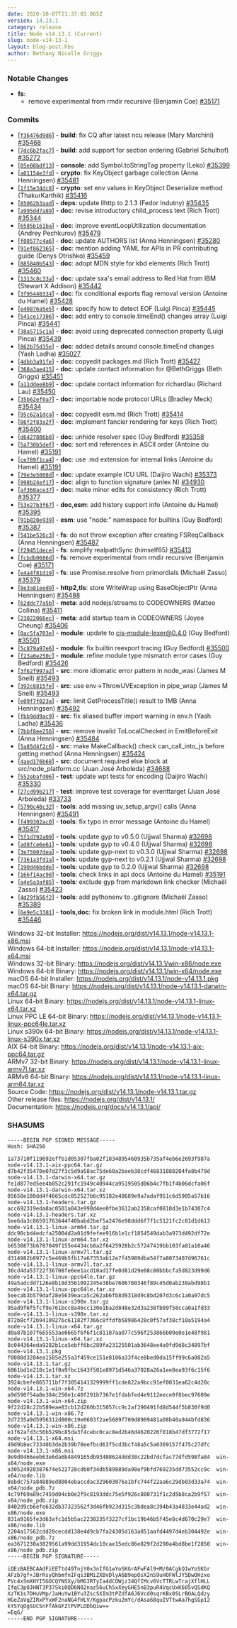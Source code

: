 ```yaml
---
date: 2020-10-07T21:37:03.065Z
version: 14.13.1
category: release
title: Node v14.13.1 (Current)
slug: node-v14-13-1
layout: blog-post.hbs
author: Bethany Nicolle Griggs
---
```


### Notable Changes

* **fs**:
  * remove experimental from rmdir recursive (Benjamin Coe) [#35171](https://github.com/nodejs/node/pull/35171)

### Commits

* [[`f36476d9d6`](https://github.com/nodejs/node/commit/f36476d9d6)] - **build**: fix CQ after latest ncu release (Mary Marchini) [#35468](https://github.com/nodejs/node/pull/35468)
* [[`7dc6b2fac7`](https://github.com/nodejs/node/commit/7dc6b2fac7)] - **build**: add support for section ordering (Gabriel Schulhof) [#35272](https://github.com/nodejs/node/pull/35272)
* [[`05e08bdf13`](https://github.com/nodejs/node/commit/05e08bdf13)] - **console**: add Symbol.toStringTag property (Leko) [#35399](https://github.com/nodejs/node/pull/35399)
* [[`a01154e3fd`](https://github.com/nodejs/node/commit/a01154e3fd)] - **crypto**: fix KeyObject garbage collection (Anna Henningsen) [#35481](https://github.com/nodejs/node/pull/35481)
* [[`1f15e34dc8`](https://github.com/nodejs/node/commit/1f15e34dc8)] - **crypto**: set env values in KeyObject Deserialize method (ThakurKarthik) [#35416](https://github.com/nodejs/node/pull/35416)
* [[`85062b3aad`](https://github.com/nodejs/node/commit/85062b3aad)] - **deps**: update llhttp to 2.1.3 (Fedor Indutny) [#35435](https://github.com/nodejs/node/pull/35435)
* [[`a995dd7a89`](https://github.com/nodejs/node/commit/a995dd7a89)] - **doc**: revise introductory child\_process text (Rich Trott) [#35344](https://github.com/nodejs/node/pull/35344)
* [[`6585b161ba`](https://github.com/nodejs/node/commit/6585b161ba)] - **doc**: improve eventLoopUtilization documentation (Andrey Pechkurov) [#35479](https://github.com/nodejs/node/pull/35479)
* [[`f08577c4a6`](https://github.com/nodejs/node/commit/f08577c4a6)] - **doc**: update AUTHORS list (Anna Henningsen) [#35280](https://github.com/nodejs/node/pull/35280)
* [[`91ef862365`](https://github.com/nodejs/node/commit/91ef862365)] - **doc**: mention adding YAML for APIs in PR contributing guide (Denys Otrishko) [#35459](https://github.com/nodejs/node/pull/35459)
* [[`885840b543`](https://github.com/nodejs/node/commit/885840b543)] - **doc**: adopt MDN style for kbd elements (Rich Trott) [#35460](https://github.com/nodejs/node/pull/35460)
* [[`1313c8c33a`](https://github.com/nodejs/node/commit/1313c8c33a)] - **doc**: update sxa's email address to Red Hat from IBM (Stewart X Addison) [#35442](https://github.com/nodejs/node/pull/35442)
* [[`3f95440334`](https://github.com/nodejs/node/commit/3f95440334)] - **doc**: fix conditional exports flag removal version (Antoine du Hamel) [#35428](https://github.com/nodejs/node/pull/35428)
* [[`e40876a5e5`](https://github.com/nodejs/node/commit/e40876a5e5)] - **doc**: specify how to detect EOF (Luigi Pinca) [#35445](https://github.com/nodejs/node/pull/35445)
* [[`541ce17386`](https://github.com/nodejs/node/commit/541ce17386)] - **doc**: add entry to console.timeEnd() changes array (Luigi Pinca) [#35441](https://github.com/nodejs/node/pull/35441)
* [[`38a5715c1a`](https://github.com/nodejs/node/commit/38a5715c1a)] - **doc**: avoid using deprecated connection property (Luigi Pinca) [#35439](https://github.com/nodejs/node/pull/35439)
* [[`862b75d35e`](https://github.com/nodejs/node/commit/862b75d35e)] - **doc**: added details around console.timeEnd changes (Yash Ladha) [#35027](https://github.com/nodejs/node/pull/35027)
* [[`4dbb3a91fe`](https://github.com/nodejs/node/commit/4dbb3a91fe)] - **doc**: copyedit packages.md (Rich Trott) [#35427](https://github.com/nodejs/node/pull/35427)
* [[`368a3ae415`](https://github.com/nodejs/node/commit/368a3ae415)] - **doc**: update contact information for @BethGriggs (Beth Griggs) [#35451](https://github.com/nodejs/node/pull/35451)
* [[`a11ddee8b9`](https://github.com/nodejs/node/commit/a11ddee8b9)] - **doc**: update contact information for richardlau (Richard Lau) [#35450](https://github.com/nodejs/node/pull/35450)
* [[`35b62ef0a7`](https://github.com/nodejs/node/commit/35b62ef0a7)] - **doc**: importable node protocol URLs (Bradley Meck) [#35434](https://github.com/nodejs/node/pull/35434)
* [[`95c62a1dca`](https://github.com/nodejs/node/commit/95c62a1dca)] - **doc**: copyedit esm.md (Rich Trott) [#35414](https://github.com/nodejs/node/pull/35414)
* [[`86f2f83a2f`](https://github.com/nodejs/node/commit/86f2f83a2f)] - **doc**: implement fancier rendering for keys (Rich Trott) [#35400](https://github.com/nodejs/node/pull/35400)
* [[`d6427886b8`](https://github.com/nodejs/node/commit/d6427886b8)] - **doc**: unhide resolver spec (Guy Bedford) [#35358](https://github.com/nodejs/node/pull/35358)
* [[`5a730b5def`](https://github.com/nodejs/node/commit/5a730b5def)] - **doc**: sort md references in ASCII order (Antoine du Hamel) [#35191](https://github.com/nodejs/node/pull/35191)
* [[`ce789f1ca4`](https://github.com/nodejs/node/commit/ce789f1ca4)] - **doc**: use .md extension for internal links (Antoine du Hamel) [#35191](https://github.com/nodejs/node/pull/35191)
* [[`79e3e5008d`](https://github.com/nodejs/node/commit/79e3e5008d)] - **doc**: update example ICU URL (Daijiro Wachi) [#35373](https://github.com/nodejs/node/pull/35373)
* [[`998b24ef17`](https://github.com/nodejs/node/commit/998b24ef17)] - **doc**: align to function signature (anlex N) [#34930](https://github.com/nodejs/node/pull/34930)
* [[`af360ace37`](https://github.com/nodejs/node/commit/af360ace37)] - **doc**: make minor edits for consistency (Rich Trott) [#35377](https://github.com/nodejs/node/pull/35377)
* [[`53e27b3f67`](https://github.com/nodejs/node/commit/53e27b3f67)] - **doc,esm**: add history support info (Antoine du Hamel) [#35395](https://github.com/nodejs/node/pull/35395)
* [[`91b820e939`](https://github.com/nodejs/node/commit/91b820e939)] - **esm**: use "node:" namespace for builtins (Guy Bedford) [#35387](https://github.com/nodejs/node/pull/35387)
* [[`541be526c3`](https://github.com/nodejs/node/commit/541be526c3)] - **fs**: do not throw exception after creating FSReqCallback (Anna Henningsen) [#35487](https://github.com/nodejs/node/pull/35487)
* [[`f29451dece`](https://github.com/nodejs/node/commit/f29451dece)] - **fs**: simplify realpathSync (himself65) [#35413](https://github.com/nodejs/node/pull/35413)
* [[`fcbdb0686d`](https://github.com/nodejs/node/commit/fcbdb0686d)] - **fs**: remove experimental from rmdir recursive (Benjamin Coe) [#35171](https://github.com/nodejs/node/pull/35171)
* [[`e4a4f81d19`](https://github.com/nodejs/node/commit/e4a4f81d19)] - **fs**: use Promise.resolve from primordials (Michaël Zasso) [#35379](https://github.com/nodejs/node/pull/35379)
* [[`8e3a81eed9`](https://github.com/nodejs/node/commit/8e3a81eed9)] - **http2,tls**: store WriteWrap using BaseObjectPtr (Anna Henningsen) [#35488](https://github.com/nodejs/node/pull/35488)
* [[`62ddc77a5b`](https://github.com/nodejs/node/commit/62ddc77a5b)] - **meta**: add nodejs/streams to CODEOWNERS (Matteo Collina) [#35411](https://github.com/nodejs/node/pull/35411)
* [[`23022066ec`](https://github.com/nodejs/node/commit/23022066ec)] - **meta**: add startup team in CODEOWNERS (Joyee Cheung) [#35406](https://github.com/nodejs/node/pull/35406)
* [[`0ac5fa703e`](https://github.com/nodejs/node/commit/0ac5fa703e)] - **module**: update to cjs-module-lexer@0.4.0 (Guy Bedford) [#35501](https://github.com/nodejs/node/pull/35501)
* [[`5c879a97e6`](https://github.com/nodejs/node/commit/5c879a97e6)] - **module**: fix builtin reexport tracing (Guy Bedford) [#35500](https://github.com/nodejs/node/pull/35500)
* [[`f23a0e250c`](https://github.com/nodejs/node/commit/f23a0e250c)] - **module**: refine module type mismatch error cases (Guy Bedford) [#35426](https://github.com/nodejs/node/pull/35426)
* [[`3f62f997a2`](https://github.com/nodejs/node/commit/3f62f997a2)] - **src**: more idiomatic error pattern in node\_wasi (James M Snell) [#35493](https://github.com/nodejs/node/pull/35493)
* [[`392c8815fe`](https://github.com/nodejs/node/commit/392c8815fe)] - **src**: use env-\>ThrowUVException in pipe\_wrap (James M Snell) [#35493](https://github.com/nodejs/node/pull/35493)
* [[`e09f7f023a`](https://github.com/nodejs/node/commit/e09f7f023a)] - **src**: limit GetProcessTitle() result to 1MB (Anna Henningsen) [#35492](https://github.com/nodejs/node/pull/35492)
* [[`fbb9dd9ac9`](https://github.com/nodejs/node/commit/fbb9dd9ac9)] - **src**: fix aliased buffer import warning in env.h (Yash Ladha) [#35436](https://github.com/nodejs/node/pull/35436)
* [[`7bbf8ee256`](https://github.com/nodejs/node/commit/7bbf8ee256)] - **src**: remove invalid ToLocalChecked in EmitBeforeExit (Anna Henningsen) [#35484](https://github.com/nodejs/node/pull/35484)
* [[`5a85d4f2c6`](https://github.com/nodejs/node/commit/5a85d4f2c6)] - **src**: make MakeCallback() check can\_call\_into\_js before getting method (Anna Henningsen) [#35424](https://github.com/nodejs/node/pull/35424)
* [[`4aed176b68`](https://github.com/nodejs/node/commit/4aed176b68)] - **src**: document required else block at src/node\_platform.cc (Juan José Arboleda) [#34688](https://github.com/nodejs/node/pull/34688)
* [[`552ebafd06`](https://github.com/nodejs/node/commit/552ebafd06)] - **test**: update wpt tests for encoding (Daijiro Wachi) [#35330](https://github.com/nodejs/node/pull/35330)
* [[`27cd99b217`](https://github.com/nodejs/node/commit/27cd99b217)] - **test**: improve test coverage for eventtarget (Juan José Arboleda) [#33733](https://github.com/nodejs/node/pull/33733)
* [[`5790c40c32`](https://github.com/nodejs/node/commit/5790c40c32)] - **tools**: add missing uv\_setup\_argv() calls (Anna Henningsen) [#35491](https://github.com/nodejs/node/pull/35491)
* [[`f499302ac0`](https://github.com/nodejs/node/commit/f499302ac0)] - **tools**: fix typo in error message (Antoine du Hamel) [#35417](https://github.com/nodejs/node/pull/35417)
* [[`5f1d792a09`](https://github.com/nodejs/node/commit/5f1d792a09)] - **tools**: update gyp to v0.5.0 (Ujjwal Sharma) [#32698](https://github.com/nodejs/node/pull/32698)
* [[`ad8fce6e61`](https://github.com/nodejs/node/commit/ad8fce6e61)] - **tools**: update gyp to v0.4.0 (Ujjwal Sharma) [#32698](https://github.com/nodejs/node/pull/32698)
* [[`3e75907dea`](https://github.com/nodejs/node/commit/3e75907dea)] - **tools**: update gyp-next to v0.3.0 (Ujjwal Sharma) [#32698](https://github.com/nodejs/node/pull/32698)
* [[`7361a3fd1a`](https://github.com/nodejs/node/commit/7361a3fd1a)] - **tools**: update gyp-next to v0.2.1 (Ujjwal Sharma) [#32698](https://github.com/nodejs/node/pull/32698)
* [[`190d46bdde`](https://github.com/nodejs/node/commit/190d46bdde)] - **tools**: update gyp to 0.2.0 (Ujjwal Sharma) [#32698](https://github.com/nodejs/node/pull/32698)
* [[`166f14ac98`](https://github.com/nodejs/node/commit/166f14ac98)] - **tools**: check links in api docs (Antoine du Hamel) [#35191](https://github.com/nodejs/node/pull/35191)
* [[`a4e5a3af85`](https://github.com/nodejs/node/commit/a4e5a3af85)] - **tools**: exclude gyp from markdown link checker (Michaël Zasso) [#35423](https://github.com/nodejs/node/pull/35423)
* [[`4d29fb56f2`](https://github.com/nodejs/node/commit/4d29fb56f2)] - **tools**: add pythonenv to .gitignore (Michaël Zasso) [#35389](https://github.com/nodejs/node/pull/35389)
* [[`6e9e5c3381`](https://github.com/nodejs/node/commit/6e9e5c3381)] - **tools,doc**: fix broken link in module.html (Rich Trott) [#35446](https://github.com/nodejs/node/pull/35446)

Windows 32-bit Installer: https://nodejs.org/dist/v14.13.1/node-v14.13.1-x86.msi<br>
Windows 64-bit Installer: https://nodejs.org/dist/v14.13.1/node-v14.13.1-x64.msi<br>
Windows 32-bit Binary: https://nodejs.org/dist/v14.13.1/win-x86/node.exe<br>
Windows 64-bit Binary: https://nodejs.org/dist/v14.13.1/win-x64/node.exe<br>
macOS 64-bit Installer: https://nodejs.org/dist/v14.13.1/node-v14.13.1.pkg<br>
macOS 64-bit Binary: https://nodejs.org/dist/v14.13.1/node-v14.13.1-darwin-x64.tar.gz<br>
Linux 64-bit Binary: https://nodejs.org/dist/v14.13.1/node-v14.13.1-linux-x64.tar.xz<br>
Linux PPC LE 64-bit Binary: https://nodejs.org/dist/v14.13.1/node-v14.13.1-linux-ppc64le.tar.xz<br>
Linux s390x 64-bit Binary: https://nodejs.org/dist/v14.13.1/node-v14.13.1-linux-s390x.tar.xz<br>
AIX 64-bit Binary: https://nodejs.org/dist/v14.13.1/node-v14.13.1-aix-ppc64.tar.gz<br>
ARMv7 32-bit Binary: https://nodejs.org/dist/v14.13.1/node-v14.13.1-linux-armv7l.tar.xz<br>
ARMv8 64-bit Binary: https://nodejs.org/dist/v14.13.1/node-v14.13.1-linux-arm64.tar.xz<br>
Source Code: https://nodejs.org/dist/v14.13.1/node-v14.13.1.tar.gz<br>
Other release files: https://nodejs.org/dist/v14.13.1/<br>
Documentation: https://nodejs.org/docs/v14.13.1/api/

### SHASUMS

```
-----BEGIN PGP SIGNED MESSAGE-----
Hash: SHA256

1a73710f119692effb1d05307fba02f1834895460935b735af4eb6e2693f987a  node-v14.13.1-aix-ppc64.tar.gz
d7b42f35470e07d27f3c5d9a58ac75de60a2baeb38cdf46831880204fa8b479d  node-v14.13.1-darwin-x64.tar.gz
fe1d877ed5ee4b052c291fc1949c40944ca9519505d06b4c7fb1f4b06dcfa06f  node-v14.13.1-darwin-x64.tar.xz
05650e180dd4f4665cdc852527b6c95182e48689e9a7adaf951c6d5905a57b16  node-v14.13.1-headers.tar.gz
acc692319eda8ac0501a043e990d4ee0fbe3612ab2358caf0818d3e1b74307c4  node-v14.13.1-headers.tar.xz
5ee6da3c86591763644f40babd2bef5a2476e98ddd6f7f1c5121fc2c81d1d613  node-v14.13.1-linux-arm64.tar.gz
ddc90cbd4edcfa25004d2a01d9fefee916b1e1cf1854549dab3a973d492df72e  node-v14.13.1-linux-arm64.tar.xz
b6530873b6787049f155e4434cb0a2f6425928b2c57247419bb103fa81a10a46  node-v14.13.1-linux-armv7l.tar.gz
d314982b8977c5e469b5fb17a67353ab12e7f45989dba54f7a8073407d96761c  node-v14.13.1-linux-armv7l.tar.xz
36cd4da53722f36708fe6ee1acd10ad17fe0d81d29e08c80bbbcfa5d823d99d6  node-v14.13.1-linux-ppc64le.tar.gz
49a5adcdd7126e8b18d3561092245e38be7606760346f89c45d0ab238abd98b1  node-v14.13.1-linux-ppc64le.tar.xz
5eecab3b579daf28e5639eaca5c262ab6fb8d9318d9c8bd207d3c6c1a0a97dc5  node-v14.13.1-linux-s390x.tar.gz
95ad9f6f5fcf9e761bcc8a46cc130e1ba2d848e32d3a238fb09f58cca0a1fd33  node-v14.13.1-linux-s390x.tar.xz
872b8cf72b94109276c61182f7366c8ffdfb58986428c0f57af38cf10a5194a4  node-v14.13.1-linux-x64.tar.gz
d0a87b107f665553ae0665f6f6f1c81187aa077c596f253866b09e0e1e48f981  node-v14.13.1-linux-x64.tar.xz
8c044364eda9282b1ca5ebff6bc289fa23125501ab3648ee4a9fd9d8c34897bf  node-v14.13.1.pkg
f0080d3284ea1585e255a3f459ce151e8106a33f4ce8bed0da15ff99c6a082a5  node-v14.13.1.tar.gz
6061bd1e218c1e1f0a9fbc1643f501e8971d546a37028a26a1ee8ea93f6c15f6  node-v14.13.1.tar.xz
3924cbefe865711bf7f3054141329999ff1cde822a9bcc91ef0031ea62c4d20c  node-v14.13.1-win-x64.7z
a9d590f54a8e384c250e1c40f291b7367e1fdabfed4e9112eece0f8bec97609e  node-v14.13.1-win-x64.zip
9f22d28c22b589eae83cb12d260b315057cc9c2af390491fd8d544f5b830f9d0  node-v14.13.1-win-x86.7z
2d7235a9d5956312d800c19e0603f2ae5689f709d8909481a08b40a944bfd836  node-v14.13.1-win-x86.zip
e1f62afd3c56b529bc85da3f4cebc0cac8ed2b46d4620226f018b47df3772f17  node-v14.13.1-x64.msi
49d9b8ec73340b3de2b39b70eefbcd63f5cd3bcf48a5c5a0369157f475c27dfc  node-v14.13.1-x86.msi
9e9d0466eeb63e6da6b4849165db93408624ddd38c22bd7dcfac77dfd598fa84  win-x64/node.exe
a30524920387674e522728cdb0f34db589889da98ef9bfd769235dd73552cc9c  win-x64/node.lib
8ebdc757a84889ed8004ebaccdac329603076a1bfc744f22aa6c29db03d33a74  win-x64/node_pdb.7z
4c79f69a89c7459d04cb0e2f9c8193ddc75e5f926c800731f1c2d5b8ca2b9f57  win-x64/node_pdb.zip
8402d9cb6efe632db37323562f3d46fb923d315c3bdea8c394b43a4833e44ad2  win-x86/node.exe
831a9165fe3d63afc1d5b5ac2238235f3227cf1bc19b46b5f45e8c4d670c29e7  win-x86/node.lib
2204a17562cdd20cecdd138e4d9cb7fa24305d163a851aafd4497d4eb304492e  win-x86/node_pdb.7z
ea3671230a3829561a99dd31954dc10cae15edc86e829f2d290a4bd8be1f2850  win-x86/node_pdb.zip
-----BEGIN PGP SIGNATURE-----

iQEzBAEBCAAdFiEETtd49TnjY0x3nIfG1wYoSKGrAFwFAl9+M/0ACgkQ1wYoSKGr
AFzb7gf+JBrRsyQhbmfnIFqs3BMiZXBvDlyA6B9epOsX2nS9uHOFWlJY5DwOHzxo
PVc4xSmXHYI5GOCQYNSXy/bMG3RTyIa4dCOWjz34QfIMcv6VcTTRLwTrajXflHLL
IfqC3pOJHNT3P37Ski0QD6N82naz56uCh5xXeyGHE5nB3puR4VqcUxK605vQSdKQ
XzTK1s7DHuVMp/JaHuYw1BYu3ZscSXIm3tPZdfA6J6Vcd0sqrKBx0SLrBOALQdzy
HGeZaVqZIRxPYxWF2naNG4fHLV/KgpacPzku2mYc/dAsa68quIVTtwAa7hgSGp12
kYSYqOgSUCSnFfAkGFZtPVPLDDbQiw==
=EqG/
-----END PGP SIGNATURE-----

```
